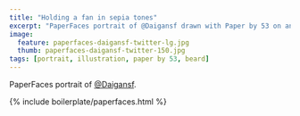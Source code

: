```yaml
---
title: "Holding a fan in sepia tones"
excerpt: "PaperFaces portrait of @Daigansf drawn with Paper by 53 on an iPad."
image: 
  feature: paperfaces-daigansf-twitter-lg.jpg
  thumb: paperfaces-daigansf-twitter-150.jpg
tags: [portrait, illustration, paper by 53, beard]
---
```


PaperFaces portrait of [@Daigansf](http://twitter.com/Daigansf).

{% include boilerplate/paperfaces.html %}
